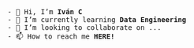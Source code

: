 <pre>
- 👋 Hi, I’m <strong>Iván C</strong>
- 🌱 I’m currently learning <strong>Data Engineering</strong>
- 💞️ I’m looking to collaborate on ...
- 📫 How to reach me <strong>HERE!</strong>
</pre>

<!---
ivlamb/ivlamb is a ✨ special ✨ repository because its `README.md` (this file) appears on your GitHub profile.
You can click the Preview link to take a look at your changes.
--->
